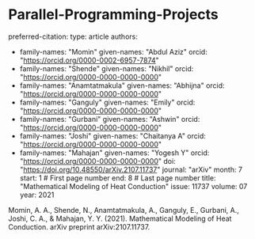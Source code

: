 # Parallel-Programming-Projects
preferred-citation:
  type: article
  authors:
  - family-names: "Momin"
    given-names: "Abdul Aziz"
    orcid: "https://orcid.org/0000-0002-6957-7874"
  - family-names: "Shende"
    given-names: "Nikhil"
    orcid: "https://orcid.org/0000-0000-0000-0000"
  - family-names: "Anamtatmakula"
    given-names: "Abhijna"
    orcid: "https://orcid.org/0000-0000-0000-0000"
  - family-names: "Ganguly"
    given-names: "Emily"
    orcid: "https://orcid.org/0000-0000-0000-0000"
  - family-names: "Gurbani"
    given-names: "Ashwin"
    orcid: "https://orcid.org/0000-0000-0000-0000"
  - family-names: "Joshi"
    given-names: "Chaitanya A"
    orcid: "https://orcid.org/0000-0000-0000-0000"
  - family-names: "Mahajan"
    given-names: "Yogesh Y"
    orcid: "https://orcid.org/0000-0000-0000-0000"
  doi: "https://doi.org/10.48550/arXiv.2107.11737"
  journal: "arXiv"
  month: 7
  start: 1 # First page number
  end: 8 # Last page number
  title: "Mathematical Modeling of Heat Conduction"
  issue: 11737
  volume: 07
  year: 2021

Momin, A. A., Shende, N., Anamtatmakula, A., Ganguly, E., Gurbani, A., Joshi, C. A., & Mahajan, Y. Y. (2021). Mathematical Modeling of Heat Conduction. arXiv preprint arXiv:2107.11737.
